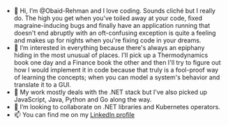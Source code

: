 - 👋 Hi, I’m @Obaid-Rehman and I love coding. Sounds cliché but I really do. The high you get when you've toiled away at your code, fixed magraine-inducing bugs and finally have
  an application running that doesn't end abruptly with an oft-confusing exception is quite a feeling and makes up for nights when you're fixing code in your dreams.
- 👀 I’m interested in everything because there's always an epiphany hiding in the most unusual of places. I'll pick up a Thermodynamics book one day and a Finance book the other and then
  I'll try to figure out how I would implement it in code because that truly is a fool-proof way of learning the concepts; when you can model a system's behavior and translate it to a 
  GUI.
- 🌱 My work mostly deals with the .NET stack but I've also picked up JavaScript, Java, Python and Go along the way.  
- 💞️ I’m looking to collaborate on .NET libraries and Kubernetes operators.
- 📫 You can find me on my [LinkedIn profile](https://www.linkedin.com/in/obaidkhattak/)


<!---
Obaid-Rehman/Obaid-Rehman is a ✨ special ✨ repository because its `README.md` (this file) appears on your GitHub profile.
You can click the Preview link to take a look at your changes.
--->
